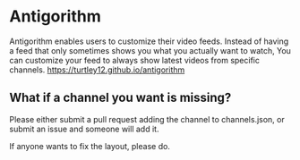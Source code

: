 # Antigorithm
Antigorithm enables users to customize their video feeds. Instead of having a feed that only sometimes shows you what you actually want to watch, You can customize your feed to always show latest videos from specific channels.
https://turtley12.github.io/antigorithm

## What if a channel you want is missing?
Please either submit a pull request adding the channel to channels.json, or submit an issue and someone will add it.


If anyone wants to fix the layout, please do.

